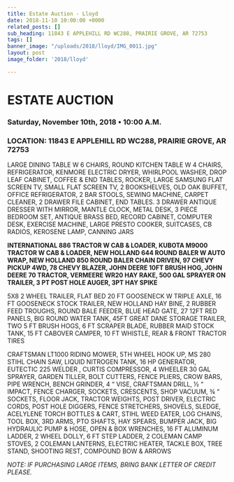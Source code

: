 ```yaml
---
title: Estate Auction - Lloyd
date: 2018-11-10 10:00:00 +0000
related_posts: []
sub_heading: 11843 E APPLEHILL RD WC288, PRAIRIE GROVE, AR 72753
tags: []
banner_image: "/uploads/2018/lloyd/IMG_0011.jpg"
layout: post
image_folder: '2018/lloyd'

---
```

# ESTATE AUCTION 
### Saturday, November 10th, 2018 • 10:00 A.M.
### LOCATION: 11843 E APPLEHILL RD WC288, PRAIRIE GROVE, AR 72753
<!--break-->
LARGE DINING TABLE W 6 CHAIRS, ROUND KITCHEN TABLE W 4 CHAIRS, REFRIGERATOR, KENMORE ELECTRIC DRYER, WHIRLPOOL WASHER, DROP LEAF CABINET, COFFEE & END TABLES, ROCKER, LARGE SAMSUNG FLAT SCREEN TV, SMALL FLAT SCREEN TV, 2 BOOKSHELVES, OLD OAK BUFFET, OFFICE REFRIGERATOR, 2 BAR STOOLS, SEWING MACHINE, CARPET CLEANER, 2 DRAWER FILE CABINET, END TABLES. 3 DRAWER ANTIQUE DRESSER WITH MIRROR, MANTLE CLOCK, METAL DESK, 3 PIECE BEDROOM SET, ANTIQUE BRASS BED, RECORD CABINET, COMPUTER DESK, EXERCISE MACHINE, LARGE PRESTO COOKER, SUITCASES, CB RADIOS, KEROSENE LAMP, CANNING JARS

**INTERNATIONAL 886 TRACTOR W CAB & LOADER, KUBOTA M9000 TRACTOR W CAB & LOADER, NEW HOLLAND 644 ROUND BALER W AUTO WRAP, NEW HOLLAND 850 ROUND BALER CHAIN DRIVEN, 97 CHEVY PICKUP 4WD, 78 CHEVY BLAZER, JOHN DEERE 10FT BRUSH HOG, JOHN DEERE 70 TRACTOR, VERMEERE WR20 HAY RAKE, 500 GAL SPRAYER ON TRAILER, 3 PT POST HOLE AUGER, 3PT HAY SPIKE**

5X8 2 WHEEL TRAILER, FLAT BED 20 FT GOOSENECK W TRIPLE AXLE, 16 FT GOOSENECK STOCK TRAILER, NEW HOLLAND HAY BINE, 2 RUBBER FEED TROUGHS, ROUND BALE FEEDER, BLUE HEAD GATE, 27 12FT RED PANELS, BIG ROUND WATER TANK, 45FT GREAT DANE STORAGE TRAILER, TWO 5 FT BRUSH HOGS, 6 FT SCRAPER BLADE, RUBBER MAID STOCK TANK, 15 FT CABOVER CAMPER, 10 FT WHISTLE, REAR & FRONT TRACTOR TIRES

CRAFTSMAN LT1000 RIDING MOWER, 5TH WHEEL HOOK UP, MS 280 STIHL CHAIN SAW, LIQUID NITROGEN TANK, 16 HP GENERATOR, EUTECTIC 225 WELDER , CURTIS COMPRESSOR, 4 WHEELER 30 GAL SPRAYER, GARDEN TILLER, BOLT CUTTERS, FENCE PLIERS, CROW BARS, PIPE WRENCH, BENCH GRINDER, 4 “ VISE, CRAFTSMAN DRILL, ½ “ IMPACT, FENCE CHARGER, SOCKETS, CRESCENTS, SHOP VACUUM, ¾ “ SOCKETS, FLOOR JACK, TRACTOR WEIGHTS, POST DRIVER, ELECTRIC CORDS, POST HOLE DIGGERS, FENCE STRETCHERS, SHOVELS, SLEDGE, ACELYLENE TORCH BOTTLES & CART, STIHL WEED EATER, LOG CHAINS, TOOL BOX, 3RD ARMS, PTO SHAFTS, HAY SPEARS, BUMPER JACK, BIG HYDRAULIC PUMP & HOSE, OPEN & BOX WRENCHES, 16 FT ALUMINUM LADDER, 2 WHEEL DOLLY, 6 FT STEP LADDER, 2 COLEMAN CAMP STOVES, 2 COLEMAN LANTERNS, ELECTRIC HEATER, TACKLE BOX, TREE STAND, SHOOTING REST, COMPOUND BOW & ARROWS

_*NOTE:* IF PURCHASING LARGE ITEMS, BRING BANK LETTER OF CREDIT PLEASE._